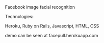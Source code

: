 Facebook image facial recognition

Technologies:

Heroku, Ruby on Rails, Javascript, HTML, CSS

demo can be seen at facepull.herokuapp.com